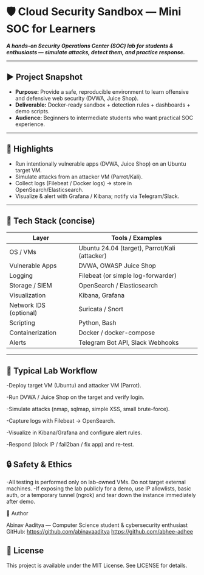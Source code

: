 # 🛡️ Cloud Security Sandbox — Mini SOC for Learners

**_A hands-on Security Operations Center (SOC) lab for students & enthusiasts — simulate attacks, detect them, and practice response._**

---

## ▶️ Project Snapshot
- **Purpose:** Provide a safe, reproducible environment to learn offensive and defensive web security (DVWA, Juice Shop).  
- **Deliverable:** Docker-ready sandbox + detection rules + dashboards + demo scripts.  
- **Audience:** Beginners to intermediate students who want practical SOC experience.

---

## 📌 Highlights
- Run intentionally vulnerable apps (DVWA, Juice Shop) on an Ubuntu target VM.  
- Simulate attacks from an attacker VM (Parrot/Kali).  
- Collect logs (Filebeat / Docker logs) → store in OpenSearch/Elasticsearch.  
- Visualize & alert with Grafana / Kibana; notify via Telegram/Slack.

---

## 🧭 Tech Stack (concise)

| Layer | Tools / Examples |
|---|---|
| OS / VMs | Ubuntu 24.04 (target), Parrot/Kali (attacker) |
| Vulnerable Apps | DVWA, OWASP Juice Shop |
| Logging | Filebeat (or simple log-forwarder) |
| Storage / SIEM | OpenSearch / Elasticsearch |
| Visualization | Kibana, Grafana |
| Network IDS (optional) | Suricata / Snort |
| Scripting | Python, Bash |
| Containerization | Docker / docker-compose |
| Alerts | Telegram Bot API, Slack Webhooks |

---

## 🧪 Typical Lab Workflow

-Deploy target VM (Ubuntu) and attacker VM (Parrot).

-Run DVWA / Juice Shop on the target and verify login.

-Simulate attacks (nmap, sqlmap, simple XSS, small brute-force).

-Capture logs with Filebeat → OpenSearch.

-Visualize in Kibana/Grafana and configure alert rules.

-Respond (block IP / fail2ban / fix app) and re-test.

## 🔒 Safety & Ethics 

-All testing is performed only on lab-owned VMs. Do not target external machines.
-If exposing the lab publicly for a demo, use IP allowlists, basic auth, or a temporary tunnel (ngrok) and tear down the instance immediately after demo.

👤 Author

Abinav Aaditya — Computer Science student & cybersecurity enthusiast
GitHub: https://github.com/abinavaaditya
https://github.com/abhee-adhee

## 📝 License

This project is available under the MIT License. See LICENSE for details.

